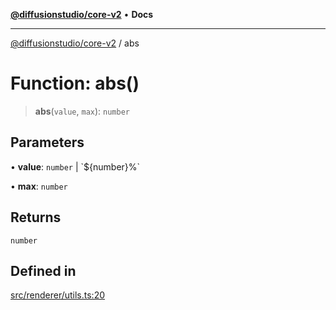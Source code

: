 [**@diffusionstudio/core-v2**](../README.md) • **Docs**

***

[@diffusionstudio/core-v2](../globals.md) / abs

# Function: abs()

> **abs**(`value`, `max`): `number`

## Parameters

• **value**: `number` \| \`$\{number\}%\`

• **max**: `number`

## Returns

`number`

## Defined in

[src/renderer/utils.ts:20](https://github.com/diffusionstudio/core-v2/blob/ce69ef92917fd6c7f2f6e872cf6c87954dee9b56/src/renderer/utils.ts#L20)
